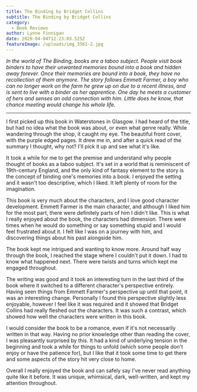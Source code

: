 ```yaml
---
title: The Binding by Bridget Collins
subtitle: The Binding by Bridget Collins
category:
  - Book Reviews
author: Lynne Finnigan
date: 2020-04-04T12:23:03.525Z
featureImage: /uploads/img_3561-2.jpg
---
```

*In the world of The Binding, books are a taboo subject. People visit book binders to have their unwanted memories bound into a book and hidden away forever. Once their memories are bound into a book, they have no recollection of them anymore. The story follows Emmett Farmer, a boy who can no longer work on the farm he grew up on due to a recent illness, and is sent to live with a binder as her apprentice. One day he meets a customer of hers and senses an odd connection with him. Little does he know, that chance meeting would change his whole life.*

- - -

I first picked up this book in Waterstones in Glasgow. I had heard of the title, but had no idea what the book was about, or even what genre really. While wandering through the shop, it caught my eye. The beautiful front cover, with the purple edged pages. It drew me in, and after a quick read of the summary I thought, why not? I'll pick it up and see what it's like.

It took a while for me to get the premise and understand why people thought of books as a taboo subject. It's set in a world that is reminiscent of 19th-century England, and the only kind of fantasy element to the story is the concept of binding one's memories into a book. I enjoyed the setting and it wasn't too descriptive, which I liked. It left plenty of room for the imagination.

This book is very much about the characters, and I love good character development. Emmett Farmer is the main character, and although I liked him for the most part, there were definitely parts of him I didn't like. This is what I really enjoyed about the book, the characters had dimension. There were times when he would do something or say something stupid and I would feel frustrated about it. I felt like I was on a journey with him, and discovering things about his past alongside him.

The book kept me intrigued and wanting to know more. Around half way through the book, I reached the stage where I couldn't put it down. I had to know what happened next. There were twists and turns which kept me engaged throughout.

The writing was good and it took an interesting turn in the last third of the book where it switched to a different character's perspective entirely. Having seen things from Emmett Farmer's perspective up until that point, it was an interesting change. Personally I found this perspective slightly less enjoyable, however I feel like it was required and it showed that Bridget Collins had really fleshed out the characters. It was such a contrast, which showed how well the characters were written in this book.

I would consider the book to be a romance, even if it's not necessarily written in that way. Having no prior knowledge other than reading the cover, I was pleasantly surprised by this. It had a kind of underlying tension in the beginning and took a while for things to unfold (which some people don't enjoy or have the patience for), but I like that it took some time to get there and some aspects of the story hit very close to home.

Overall I really enjoyed the book and can safely say I've never read anything quite like it before. It was unique, whimsical, dark, well-written, and kept my attention throughout.